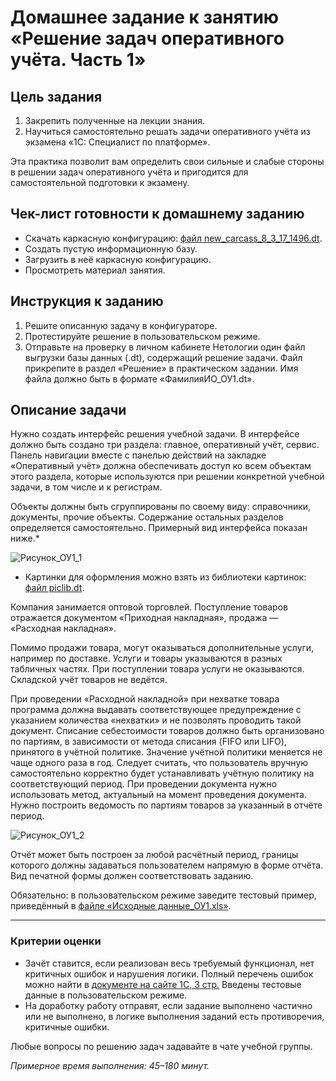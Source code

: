 # Домашнее задание к занятию «Решение задач оперативного учёта. Часть 1»## Цель задания1. Закрепить полученные на лекции знания.2. Научиться самостоятельно решать задачи оперативного учёта из экзамена «1С: Специалист по платформе». Эта практика позволит вам определить свои сильные и слабые стороны в решении задач оперативного учёта и пригодится для самостоятельной подготовки к экзамену.## Чек-лист готовности к домашнему заданию- Скачать каркасную конфигурацию: [файл new_carcass_8_3_17_1496.dt](https://github.com/Bofh82/onec-mid-homeworks/blob/main/OCPS/new_carcass_8_3_17_1496.dt).- Создать пустую информационную базу.- Загрузить в неё каркасную конфигурацию.- Просмотреть материал занятия.## Инструкция к заданию1. Решите описанную задачу в конфигураторе.2. Протестируйте решение в пользовательском режиме.3. Отправьте на проверку в личном кабинете Нетологии один файл выгрузки базы данных (.dt), содержащий решение задачи. Файл прикрепите в раздел «Решение» в практическом задании. Имя файла должно быть в формате «ФамилияИО_ОУ1.dt».## Описание задачиНужно создать интерфейс решения учебной задачи. В интерфейсе должно быть создано три раздела: главное, оперативный учёт, сервис.Панель навигации вместе с панелью действий на закладке «Оперативный учёт» должна обеспечивать доступ ко всем объектам этого раздела, которые используются при решении конкретной учебной задачи, в том числе и к регистрам.Объекты должны быть сгруппированы по своему виду: справочники, документы, прочие объекты. Содержание остальных разделов определяется самостоятельно. Примерный вид интерфейса показан ниже.*![Рисунок_ОУ1_1](https://user-images.githubusercontent.com/44517817/235097115-95c20495-6d40-4531-9a93-d9e5cbec9098.png)* Картинки для оформления можно взять из библиотеки картинок: [файл piclib.dt](https://github.com/netology-code/onec-mid-homeworks/blob/main/OCPS/piclib.dt).Компания занимается оптовой торговлей. Поступление товаров отражается документом «Приходная накладная», продажа — «Расходная накладная». Помимо продажи товара, могут оказываться дополнительные услуги, например по доставке. Услуги и товары указываются в разных табличных частях. При поступлении товара услуги не оказываются. Складской учёт товаров не ведётся. При проведении «Расходной накладной» при нехватке товара программа должна выдавать соответствующее предупреждение с указанием количества «нехватки» и не позволять проводить такой документ.Списание себестоимости товаров должно быть организовано по партиям, в зависимости от метода списания (FIFO или LIFO), принятого в учётной политике. Значение учётной политики меняется не чаще одного раза в год. Следует считать, что пользователь вручную самостоятельно корректно будет устанавливать учётную политику на соответствующий период. При проведении документа нужно использовать метод, актуальный на момент проведения документа.Нужно построить ведомость по партиям товаров за указанный в отчёте период.![Рисунок_ОУ1_2](https://user-images.githubusercontent.com/44517817/235097179-c7e9a0cb-850e-4107-bb95-57c87a620d9f.png)Отчёт может быть построен за любой расчётный период, границы которого должны задаваться пользователем напрямую в форме отчёта.Вид печатной формы должен соответствовать заданию.Обязательно: в пользовательском режиме заведите тестовый пример, приведённый в [файле «Исходные данные_ОУ1.xls»](https://docs.google.com/spreadsheets/d/1IJALlIi_Kh-Ns8s8JNUgGERQFpPaODxh/edit?usp=sharing&ouid=108088713556619645145&rtpof=true&sd=true).------### Критерии оценки- Зачёт ставится, если реализован весь требуемый функционал, нет критичных ошибок и нарушения логики. Полный перечень ошибок можно найти в [документе на сайте 1С, 3 стр.](https://static.1c.ru/rus/partners/training/files/ATT83PL.rtf?356jhteyner67j340)Введены тестовые данные в пользовательском режиме.- На доработку работу отправят, если задание выполнено частично или не выполнено, в логике выполнения заданий есть противоречия, критичные ошибки.Любые вопросы по решению задач задавайте в чате учебной группы.*Примерное время выполнения: 45–180 минут.*